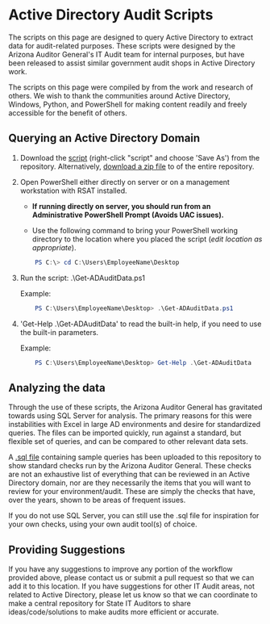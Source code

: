# Active Directory Audit Scripts

The scripts on this page are designed to query Active Directory to extract data
for audit-related purposes. These scripts were designed by the Arizona Auditor
General's IT Audit team for internal purposes, but have been released to assist
similar government audit shops in Active Directory work.

The scripts on this page were compiled by from the work and research of others.
We wish to thank the communities around Active Directory, Windows, Python, and
PowerShell for making content readily and freely accessible for the benefit of
others.

## Querying an Active Directory Domain

1. Download the
   [script](https://github.com/azauditor/ADAudit/raw/main/PowerShell/Get-ADAuditData.ps1)
   (right-click "script" and choose 'Save As') from the repository.
   Alternatively, [download a zip file](https://github.com/azauditor/ADAudit/archive/refs/heads/main.zip) to of the entire repository.
2. Open PowerShell either directly on server or on a management workstation with
   RSAT installed.
    - **If running directly on server, you should run from an Administrative
      PowerShell Prompt (Avoids UAC issues).**

    - Use the following command to bring your PowerShell working directory to
      the location where you placed the script (*edit location as appropriate*).

    ``` powershell
        PS C:\> cd C:\Users\EmployeeName\Desktop
    ```
3. Run the script: .\Get-ADAuditData.ps1

   Example:

    ``` powershell
        PS C:\Users\EmployeeName\Desktop> .\Get-ADAuditData.ps1
    ```
4. 'Get-Help .\Get-ADAuditData' to read the built-in help, if you need to use
   the built-in parameters.

    Example:

    ``` powershell
        PS C:\Users\EmployeeName\Desktop> Get-Help .\Get-ADAuditData
    ```

## Analyzing the data

Through the use of these scripts, the Arizona Auditor General has gravitated
towards using SQL Server for analysis. The primary reasons for this were
instabilities with Excel in large AD environments and desire for standardized
queries. The files can be imported quickly, run against a standard, but flexible
set of queries, and can be compared to other relevant data sets.

A [.sql
file](https://github.com/azauditor/ADAudit/blob/main/SQL/SampleQueries.sql)
containing sample queries has been uploaded to this repository to show standard
checks run by the Arizona Auditor General. These checks are not an exhaustive
list of everything that can be reviewed in an Active Directory domain, nor are
they necessarily the items that you will want to review for your
environment/audit. These are simply the checks that have, over the years, shown
to be areas of frequent issues.

If you do not use SQL Server, you can still use the .sql file for inspiration
for your own checks, using your own audit tool(s) of choice.

## Providing Suggestions

If you have any suggestions to improve any portion of the workflow provided
above, please contact us or submit a pull request so that we can add it to this
location. If you have suggestions for other IT Audit areas, not related to
Active Directory, please let us know so that we can coordinate to make a central
repository for State IT Auditors to share ideas/code/solutions to make audits
more efficient or accurate.
